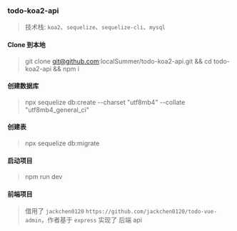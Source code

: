 ### todo-koa2-api

> 技术栈: `koa2`、`sequelize`、`sequelize-cli`、`mysql`

#### Clone 到本地
> git clone git@github.com:localSummer/todo-koa2-api.git && cd todo-koa2-api && npm i

#### 创建数据库
> npx sequelize db:create --charset "utf8mb4" --collate "utf8mb4_general_ci"

#### 创建表
> npx sequelize db:migrate

#### 启动项目
> npm run dev

#### 前端项目
> 借用了 `jackchen0120` `https://github.com/jackchen0120/todo-vue-admin`，作者基于 `express` 实现了 后端 api
